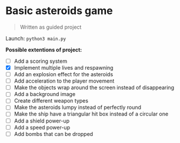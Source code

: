 # Basic asteroids game

> Written as guided project

Launch: `python3 main.py`



**Possible extentions of project:**

* [ ]  Add a scoring system
* [X]  Implement multiple lives and respawning
* [ ]  Add an explosion effect for the asteroids
* [ ]  Add acceleration to the player movement
* [ ]  Make the objects wrap around the screen instead of disappearing
* [ ]  Add a background image
* [ ]  Create different weapon types
* [ ]  Make the asteroids lumpy instead of perfectly round
* [ ]  Make the ship have a triangular hit box instead of a circular one
* [ ]  Add a shield power-up
* [ ]  Add a speed power-up
* [ ]  Add bombs that can be dropped
